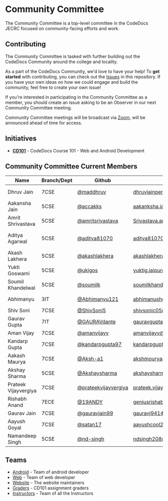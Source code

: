 # Community Committee

The Community Committee is a top-level committee in the CodeDocs JECRC focused on community-facing efforts and work.

## Contributing

The Community Committee is tasked with further building out the CodeDocs Community around the college and locality.

As a part of the CodeDocs Community, we'd love to have your help! To **get started** with contributing, you can check out the [Issues](https://github.com/nodejs/community-committee/issues) in this repository. If you have your own ideas on how we could engage and build the community, feel free to create your own issue!

If you're interested in participating in the Community Committee as a member, you should create an issue asking to be an Observer in our next Community Committee meeting.

Community Committee meetings will be broadcast via [Zoom](zoom.us), will be announced ahead of time for access.

## Initiatives

- [**CD101**](http://cd101.codedocs.org) - CodeDocs Course 101 - Web and Android Development

## Community Committee Current Members

| Name | Branch/Dept | Github | Email | Designation |
| ----- | ------ | ----- | ----- | ----- |
| Dhruv Jain | 7CSE | [@maddhruv](https://github.com/maddhruv) | [dhruvjainpenny@gmail.com](mailto:dhruvjainpenny@gmail.com) | CommComm Director | 
| Aakansha Jain | 5CSE | [@accakks](https://github.com/accakks) | [aakanksha.jain8@gmail.com](mailto:aakanksha.jain8@gmail.com) | CommComm Chair |
| Amrit Shrivastava | 5CSE | [@amritsrivastava](https://github.com/amritsrivastava) | [Srivastava.amrit1999@gmail.com](mailto:Srivastava.amrit1999@gmail.com) | CommComm Co-Chair |
| Aditya Agarwal | 5CSE | [@aditya81070](https://github.com/aditya81070)| [aditya81070@gmail.com](mailto:aditya81070@gmail.com)| 'Pair & Learn' Coordinator|
| Akash Lakhera | 5CSE | [@akashlakhera](https://github.com/akashlakhera)| [akashlakhera05@gmail.com](mailto:akashlakhera05@gmail.com)| Sponsorship Coordinator|
| Yukti Goswami | 5CSE | [@ukigos](https://github.com/ukigos)| [yuktig.jaipur@gmail.com](mailto:yuktig.jaipur@gmail.com)| CommComm Organiser |
| Soumil Khandelwal | 5CSE | [@soumilk](https://github.com/soumilk)| [soumilkhandelwal.cse20@jecrc.ac.in](mailto:soumilkhandelwal.cse20@jecrc.ac.in)| CommComm Organiser|
| Abhimanyu | 3IT | [@Abhimanyu121](https://github.com/Abhimanyu121)| [abhimanushekhawat.it21@jecrc.ac.in](mailto:abhimanushekhawat.it21@jecrc.ac.in)| CommComm Organiser|
| Shiv Soni  | 7CSE | [@ShivSoni5](https://github.com/ShivSoni5)| [shivsonic05@gmail.com](mailto:shivsonic05@gmail.com) | Emeritus |
| Gaurav Gupta  | 7IT | [@GAURAVdante](https://github.com/GAURAVdante)| [gauravguptahappy97@gmail.com](mailto:gauravguptahappy97@gmail.com) | Emeritus |
| Aman Vijay | 7CSE | [@amanvijayv](https://github.com/amanvijayv) | [amanvijayv@gmail.com](mailto:amanvijayv@gmail.com) | Emeritus |
| Kandarp Gupta | 7CSE | [@kandarpgupta97](https://github.com/kandarpgupta97) | [kandarpgupta97@gmail.com](mailto:kandarpgupta97@gmail.com) | Emeritus |
| Aakash Maurya | 7CSE | [@Aksh-a1](https://github.com/Aksh-a1) | [akshmourya@gmail.com](mailto:akshmourya@gmail.com) | Emeritus |
| Akshay Sharma | 5CSE | [@Akshaysharma](https://github.com/akshaysharma2277) | [akshaysharma2277@gmail.com](mailto:akshaysharma2277@gmail.com) | Emeritus |
| Prateek Vijayvergiya| 7CSE | [@prateekvijayvergiya](https://github.com/prateekvijayvergiya) | [prateek.vijayudr27@gmail.com](mailto:prateek.vijayudr27@gmail.com) | Emeritus |
| Rishabh Anand | 7ECE | [@19ANDY](https://github.com/19ANDY)| [geniusrishabhanand@gmail.com](mailto:geniusrishabhanand@gmail.com)| Emeritus |
| Gaurav Jain | 7CSE | [@gauravjain99](https://github.com/gauravjain99) | [gauravj9414@gmail.com](mailto:gauravj9414@gmail.com) | Emeritus |
| Aayush Goyal | 7CSE | [@satan17](https://github.com/satan17) | [aayushcool25@gmail.com](mailto:aayushcool25@gmail.com) | Emeritus |
|Namandeep Singh| 5CSE | [@nd-singh](https://github.com/nd-singh) | [ndsingh208@gmail.com](mailto:ndsingh208@gmail.com) | Android Mentor |


## Teams

- [Android](https://github.com/orgs/CodeDocsJECRC/teams/android) - Team of android developer
- [Web](https://github.com/orgs/CodeDocsJECRC/teams/web) - Team of web developer
- [Website](https://github.com/orgs/CodeDocsJECRC/teams/website) - The website maintainers
- [Graders](https://github.com/orgs/CodeDocsJECRC/teams/graders) - CD101 assignment graders
- [Instructors](https://github.com/orgs/CodeDocsJECRC/teams/instructors) - Team of all the Instructors
